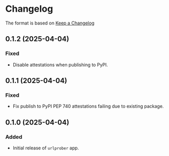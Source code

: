 # Changelog

The format is based on [Keep a Changelog](https://keepachangelog.com/en/1.0.0/)

## 0.1.2 (2025-04-04)

### Fixed

- Disable attestations when publishing to PyPI.

## 0.1.1 (2025-04-04)

### Fixed

- Fix publish to PyPI PEP 740 attestations failing due to existing package.

## 0.1.0 (2025-04-04)

### Added

- Initial release of `urlprober` app.
